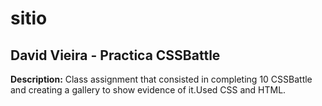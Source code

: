 # sitio
## David Vieira - Practica CSSBattle
**Description:**
Class assignment that consisted in completing 10 CSSBattle and creating a gallery to show evidence of it.Used CSS and HTML.
